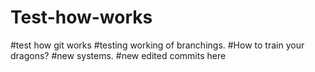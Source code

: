 # Test-how-works
#test how git works
#testing working of branchings.
#How to train your dragons?
#new systems.
#new edited commits here
